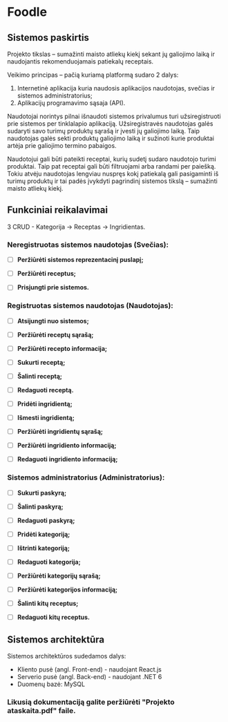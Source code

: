 
# Foodle

## Sistemos paskirtis
Projekto tikslas – sumažinti maisto atliekų kiekį sekant jų galiojimo laiką ir naudojantis rekomenduojamais patiekalų receptais.

Veikimo principas – pačią kuriamą platformą sudaro 2 dalys:

 1. Internetinė aplikacija kuria naudosis aplikacijos naudotojas, svečias ir sistemos administratorius;
 2. Aplikacijų programavimo sąsaja (API).

Naudotojai norintys pilnai išnaudoti sistemos privalumus turi užsiregistruoti prie sistemos per tinklalapio aplikaciją. Užsiregistravės naudotojas galės sudaryti savo turimų produktų sąrašą ir įvesti jų galiojimo laiką. Taip naudotojas galės sekti produktų galiojimo laiką ir sužinoti kurie produktai artėja prie galiojimo termino pabaigos.

Naudotojui gali būti pateikti receptai, kurių sudetį sudaro naudotojo turimi produktai. Taip pat receptai gali būti filtruojami arba randami per paiešką. Tokiu atvėju naudotojas lengviau nuspręs kokį patiekalą gali pasigaminti iš turimų produktų ir tai padės įvykdyti pagrindinį sistemos tikslą – sumažinti maisto atliekų kiekį.

## Funkciniai reikalavimai
3 CRUD - Kategorija -> Receptas -> Ingridientas.

### Neregistruotas sistemos naudotojas (Svečias):

 - [ ] **Peržiūrėti sistemos reprezentacinį puslapį;**
 - [ ] **Peržiūrėti receptus;**
 - [ ] **Prisjungti prie sistemos.**


### Registruotas sistemos naudotojas (Naudotojas):
 - [ ] **Atsijungti nuo sistemos;**
 
 - [ ] **Peržiūrėti receptų sąrašą;**
 - [ ] **Peržiūrėti recepto informacija;**
 - [ ] **Sukurti receptą;**
 - [ ] **Šalinti receptą;**
 - [ ] **Redaguoti receptą.**
 
 - [ ] **Pridėti ingridientą;**
 - [ ] **Išmesti ingridientą;**
 - [ ] **Peržiūrėti ingridientų sąrašą;**
 - [ ] **Peržiūrėti ingridiento informaciją;**
 - [ ] **Redaguoti ingridiento informaciją;**


### Sistemos administratorius (Administratorius):

 - [ ] **Sukurti paskyrą;**
 - [ ] **Šalinti paskyrą;**
 - [ ] **Redaguoti paskyrą;**
 
 - [ ] **Pridėti kategoriją;**
 - [ ] **Ištrinti kategoriją;**
 - [ ] **Redaguoti kategorija;**
 - [ ] **Peržiūrėti kategorijų sąrašą;**
 - [ ] **Peržiūrėti kategorijos informaciją;**
 
 - [ ] **Šalinti kitų receptus;**
 - [ ] **Redaguoti kitų receptus.**



## Sistemos architektūra
Sistemos architektūros sudedamos dalys:

 - Kliento pusė (angl. Front-end) - naudojant React.js
 - Serverio pusė (angl. Back-end) - naudojant .NET 6
 - Duomenų bazė: MySQL

### Likusią dokumentaciją galite peržiūrėti "Projekto ataskaita.pdf" faile.
